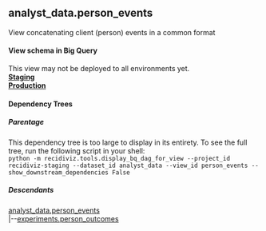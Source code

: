 ## analyst_data.person_events
View concatenating client (person) events in a common format

#### View schema in Big Query
This view may not be deployed to all environments yet.<br/>
[**Staging**](https://console.cloud.google.com/bigquery?pli=1&p=recidiviz-staging&page=table&project=recidiviz-staging&d=analyst_data&t=person_events)
<br/>
[**Production**](https://console.cloud.google.com/bigquery?pli=1&p=recidiviz-123&page=table&project=recidiviz-123&d=analyst_data&t=person_events)
<br/>

#### Dependency Trees

##### Parentage
This dependency tree is too large to display in its entirety. To see the full tree, run the following script in your shell: <br/>
```python -m recidiviz.tools.display_bq_dag_for_view --project_id recidiviz-staging --dataset_id analyst_data --view_id person_events --show_downstream_dependencies False```

##### Descendants
[analyst_data.person_events](../analyst_data/person_events.md) <br/>
|--[experiments.person_outcomes](../experiments/person_outcomes.md) <br/>


